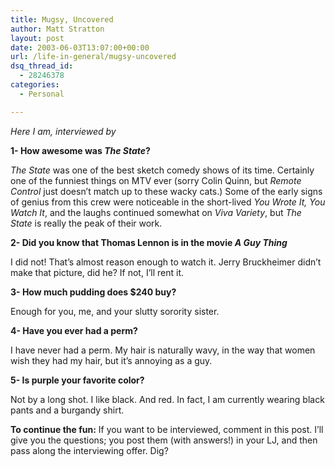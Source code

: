 ```yaml
---
title: Mugsy, Uncovered
author: Matt Stratton
layout: post
date: 2003-06-03T13:07:00+00:00
url: /life-in-general/mugsy-uncovered
dsq_thread_id:
  - 28246378
categories:
  - Personal

---
```

_Here I am, interviewed by_ 

**1- How awesome was _The State_?**
  
_The State_ was one of the best sketch comedy shows of its time. Certainly one of the funniest things on MTV ever (sorry Colin Quinn, but _Remote Control_ just doesn&#8217;t match up to these wacky cats.) Some of the early signs of genius from this crew were noticeable in the short-lived _You Wrote It, You Watch It_, and the laughs continued somewhat on _Viva Variety_, but _The State_ is really the peak of their work.

**2- Did you know that Thomas Lennon is in the movie _A Guy Thing_**
  
I did not! That&#8217;s almost reason enough to watch it. Jerry Bruckheimer didn&#8217;t make that picture, did he? If not, I&#8217;ll rent it.

**3- How much pudding does $240 buy?**
  
Enough for you, me, and your slutty sorority sister.

**4- Have you ever had a perm?**
  
I have never had a perm. My hair is naturally wavy, in the way that women wish they had my hair, but it&#8217;s annoying as a guy.

**5- Is purple your favorite color?**
  
Not by a long shot. I like black. And red. In fact, I am currently wearing black pants and a burgandy shirt.

**To continue the fun:** If you want to be interviewed, comment in this post. I&#8217;ll give you the questions; you post them (with answers!) in your LJ, and then pass along the interviewing offer. Dig?